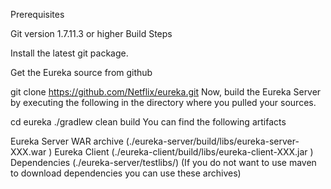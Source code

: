Prerequisites

Git version 1.7.11.3 or higher
Build Steps

Install the latest git package.

Get the Eureka source from github

git clone https://github.com/Netflix/eureka.git
Now, build the Eureka Server by executing the following in the directory where you pulled your sources.

cd eureka
./gradlew clean build
You can find the following artifacts

Eureka Server WAR archive (./eureka-server/build/libs/eureka-server-XXX.war )
Eureka Client (./eureka-client/build/libs/eureka-client-XXX.jar )
Dependencies (./eureka-server/testlibs/) (If you do not want to use maven to download dependencies you can use these archives)
